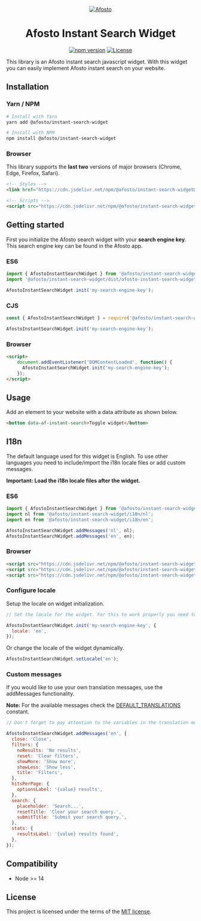 <p align="center">
  <a href="https://afosto.com"><img src="https://content.afosto.io/5719193282412544/brand/AFO-Logo-compleet-kleur-RGBat4x.png?w=268" alt="Afosto" /></a>
</p>

<h1 align="center">Afosto Instant Search Widget</h1>

<p align="center">
    <a href="https://www.npmjs.com/package/@afosto/instant-search-widget"><img src="https://img.shields.io/npm/v/@afosto/instant-search-widget.svg" alt="npm version"></a>
    <a href="https://github.com/afosto/instant-search-client/blob/main/LICENSE"><img src="https://img.shields.io/badge/license-MIT-informational" alt="License"></a>
</p>

<p>
This library is an Afosto instant search javascript widget. With this widget you can easily implement Afosto instant search on your website.
</p>

## Installation

### Yarn / NPM

```sh
# Install with Yarn
yarn add @afosto/instant-search-widget

# Install with NPM
npm install @afosto/instant-search-widget
```


### Browser

This library supports the **last two** versions of major browsers (Chrome, Edge, Firefox, Safari).

```html
<!-- Styles -->
<link href="https://cdn.jsdelivr.net/npm/@afosto/instant-search-widget@latest/dist/afosto-instant-search-widget.min.css" />

<!-- Scripts -->
<script src="https://cdn.jsdelivr.net/npm/@afosto/instant-search-widget@latest/dist/afosto-instant-search-widget.min.js"></script>
```

## Getting started

First you initialize the Afosto search widget with your **search engine key**. This search engine key can be found in the Afosto app.

### ES6

```js
import { AfostoInstantSearchWidget } from '@afosto/instant-search-widget';
import '@afosto/instant-search-widget/dist/afosto-instant-search-widget.min.css';

AfostoInstantSearchWidget.init('my-search-engine-key');
```

### CJS

```js
const { AfostoInstantSearchWidget } = require('@afosto/instant-search-widget');

AfostoInstantSearchWidget.init('my-search-engine-key');
```

### Browser

```html
<script>
    document.addEventListener('DOMContentLoaded', function() {
      AfostoInstantSearchWidget.init('my-search-engine-key');
    });
</script>
```

## Usage

Add an element to your website with a data attribute as shown below.

```html
<button data-af-instant-search>Toggle widget</button>
```

## I18n

The default language used for this widget is English. To use other languages you need to include/import the i18n locale files or add custom messages.

**Important: Load the i18n locale files after the widget.**

### ES6

```js
import { AfostoInstantSearchWidget } from '@afosto/instant-search-widget';
import nl from '@afosto/instant-search-widget/i18n/nl';
import en from '@afosto/instant-search-widget/i18n/en';

AfostoInstantSearchWidget.addMessages('nl', nl);
AfostoInstantSearchWidget.addMessages('en', en);
```

### Browser

```html
<script src="https://cdn.jsdelivr.net/npm/@afosto/instant-search-widget@latest/dist/afosto-instant-search-widget.min.js"></script>
<script src="https://cdn.jsdelivr.net/npm/@afosto/instant-search-widget@latest/dist/i18n/en.js"></script>
<script src="https://cdn.jsdelivr.net/npm/@afosto/instant-search-widget@latest/dist/i18n/nl.js"></script>
```

### Configure locale

Setup the locale on widget initialization.

```js
// Set the locale for the widget. For this to work properly you need to include the i18n locale files.

AfostoInstantSearchWidget.init('my-search-engine-key', {
  locale: 'en',
});
```

Or change the locale of the widget dynamically.

```js
AfostoInstantSearchWidget.setLocale('en');
```

### Custom messages

If you would like to use your own translation messages, use the addMessages functionality.

**Note:** For the available messages check the [DEFAULT_TRANSLATIONS](https://github.com/afosto/instant-search-widget/blob/master/src/constants.js#L7) constant.

```js
// Don't forget to pay attention to the variables in the translation messages.

AfostoInstantSearchWidget.addMessages('en', {
  close: 'Close',
  filters: {
    noResults: 'No results',
    reset: 'Clear filters',
    showMore: 'Show more',
    showLess: 'Show less',
    title: 'Filters',
  },
  hitsPerPage: {
    optionsLabel: '{value} results',
  },
  search: {
    placeholder: 'Search...',
    resetTitle: 'Clear your search query.',
    submitTitle: 'Submit your search query.',
  },
  stats: {
    resultsLabel: '{value} results found',
  },
});

```
## Compatibility

- Node >= 14

## License

This project is licensed under the terms of the [MIT license](https://github.com/afosto/instant-search-client/blob/master/LICENSE).
